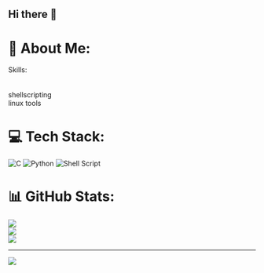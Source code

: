 ## Hi there 👋
# 💫 About Me:
Skills:<br><br><br> shellscripting <br> linux tools


# 💻 Tech Stack:
![C](https://img.shields.io/badge/c-%2300599C.svg?style=for-the-badge&logo=c&logoColor=white) ![Python](https://img.shields.io/badge/python-3670A0?style=for-the-badge&logo=python&logoColor=ffdd54) ![Shell Script](https://img.shields.io/badge/shell_script-%23121011.svg?style=for-the-badge&logo=gnu-bash&logoColor=white)
# 📊 GitHub Stats:
![](https://github-readme-stats.vercel.app/api?username=CyberTechAbhi&theme=dark&hide_border=false&include_all_commits=false&count_private=false)<br/>
![](https://github-readme-streak-stats.herokuapp.com/?user=CyberTechAbhi&theme=dark&hide_border=false)<br/>
![](https://github-readme-stats.vercel.app/api/top-langs/?username=CyberTechAbhi&theme=dark&hide_border=false&include_all_commits=false&count_private=false&layout=compact)

---
[![](https://visitcount.itsvg.in/api?id=CyberTechAbhi&icon=0&color=0)](https://visitcount.itsvg.in)

<!-- Proudly created with GPRM ( https://gprm.itsvg.in ) -->
<!--
**CyberTechAbhi/CyberTechAbhi** is a ✨ _special_ ✨ repository because its `README.md` (this file) appears on your GitHub profile.

Here are some ideas to get you started:

- 🔭 I’m currently working on ...
- 🌱 I’m currently learning ...
- 👯 I’m looking to collaborate on ...
- 🤔 I’m looking for help with ...
- 💬 Ask me about ...
- 📫 How to reach me: ...
- 😄 Pronouns: ...
- ⚡ Fun fact: ...
-->
